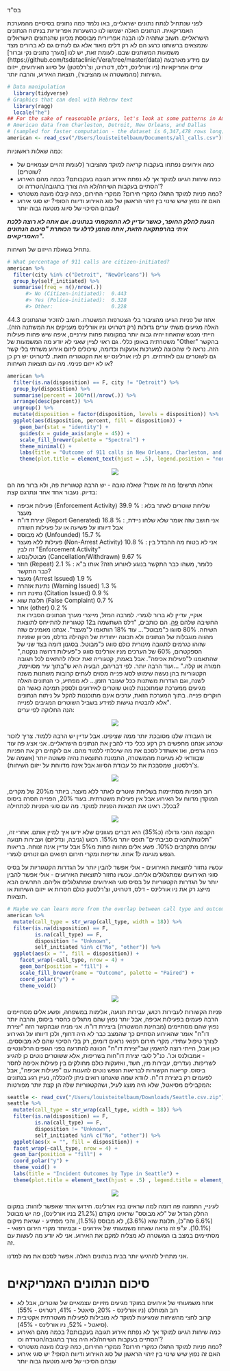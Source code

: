 <p align="left">
בס"ד
<p/>
לפני שנתחיל לנתח נתונים ישראליים, באו נלמד כמה נתונים בסיסיים מהמערכת האמריקאית. הנתונים האלה ישמשו לנו כהשערות אפריוריות בניתוח הנתונים הישראליים. חשוב שתהיה לנו הבנה אפריורית מבוססת מכיוון שהנתונים הישראלים שנמצאים ברשותנו כרגע הם לא רק דלים מאוד אלא גם לעתים גם לא ברורים מצד משמעות המשתנים שבם. לעומת זאת, יש לנו [מערך נתונים נקי וברור](https://github.com/tsdataclinic/Vera/tree/master/data) עם מידע מארבעה ערים אמריקאיות (ניו אורלינס, דלס, דטרויט, וצ'רלסטון) על סיווג האירועים, ייזום השיחות (מהמשטרה או מהציבור), תוצאת האירוע, והרבה יותר. 

``` r
# Data manipulation
  library(tidyverse)
# Graphics that can deal with Hebrew text
  library(ragg)
  locale("he")
## For the sake of reasonable priors, let's look at some patterns in American 911 data
# American data from Charleston, Detroit, New Orleans, and Dallas 
# (sampled for faster computation - the dataset is 6,347,478 rows long):   
american <- read_csv("/Users/louisteitelbaum/Documents/all_calls.csv")[sample(1:6347478, 20000), -(1:26)]
```
כמה שאלות ראשוניות: 
- כמה אירועים נפתחו בעקבות קריאה למוקד מהציבור (לעומת זהויים עצמאיים של שוטרים)? 
- כמה שיחות הגיעו למוקד אך לא נפתח אירוע תגובה בעקבותם? בכמה מהם האירוע הסתיים בעקבות השיחה/לא היה צורך בתגובה/הטרדה וכו'? 
- כמה פניות למוקד התגלו כמקרי חירום? ממקרי החירום, כמה קיבלו מענה משטרטי?
- האם זה נפוץ שיש שינוי בין זיהוי הראשון של סוג האירוע ודיווח הסופי? יש סוגי אירוע שבהם הסיכוי של סיווג מוטעה גבוה יותר?

***הגעת לחלק החופר, כאשר עדיין לא התמקמתי בנתונים. אם אתה לא רוצה ללכת איתי בהרפתקאה הזאת, אתה מוזמן לדלג עד הכותרת "סיכום הנתונים האמריקאים".***

נתחיל בשאלת הייזום של השיחות. 

``` r
# What percentage of 911 calls are citizen-initiated?
american %>% 
  filter(city %in% c("Detroit", "NewOrleans")) %>%
  group_by(self_initiated) %>% 
  summarise(freq = n()/nrow(.))
      #> No (Citizen-initiated):  0.443
      #> Yes (Police-initiated):  0.328
      #> Other:                   0.228
```

44.3 אחוז של פניות הגיעו מהציבור בלי הצטרפות המשטרה. חשוב להזכיר שהנתונים האלה מגיעים משתי ערים גדולות (רק דטרויט וניו אורלינס מעניקים את המשתנה הזה). הייתי מנכש שהאחוז יהיה גבוה יותר במקומות פחות עירניים, איפה שיש פחות פעילות משטרתית באופן כללי. גם ראוי לציין שאני לא יודע מה המשמעות של "Other" בהקשר הזה. נראה לי שהכוונה למערכות אזעקות וכדומה, שיכולים ליזום אירוע משרתי בלי קשר גם לשוטרים וגם לאזרחים. רק לניו אורלינס יש את הקטגוריה הזאת. לדטרויט יש רק כן או לא ייזום פנימי. 
מה עם תוצאות השיחות?

```r
american %>%
  filter(is.na(disposition) == F, city != "Detroit") %>%
  group_by(disposition) %>%
  summarise(percent = 100*n()/nrow(.)) %>%
  arrange(desc(percent)) %>%
  ungroup() %>%
  mutate(disposition = factor(disposition, levels = disposition)) %>%
  ggplot(aes(disposition, percent, fill = disposition)) +
    geom_bar(stat = "identity") +
    guides(x = guide_axis(angle = 45)) +
    scale_fill_brewer(palette = "Spectral") +
    theme_minimal() +
    labs(title = "Outcome of 911 calls in New Orleans, Charleston, and Dallas", x = "", y = "Percent of Total Cases") +
    theme(plot.title = element_text(hjust = .5), legend.position = "none")
```

<p align="center">
<img src= "figures/moked4.png"/>
</p>

אחלה תרשים! מה זה אומר? שאלה טובה - יש הרבה קטגוריות פה, ולא ברור מה הם בדיוק. נעבור אחד אחד ונתרגם קצת:
- פעילות אכיפה (Enforcement Activity)  39.9 %  : שליחת שוטרים לאתר בלא מעצר
- יצירת דו"ח (Report Generated)        16.8 %  : אני חושב שזה אומר שלא שלחו ניידת, אבל דיווחו על פשיעה או על פעילות חשודה
- לא מבוסס (Unfounded)       15.7 %
- פעילות ללא מעצר (Non-Arrest Activity)   10.8 %  : אני לא בטוח מה ההבדל בין זה לבין "Enforcement Activity" 
- מבוטל/נסוג (Cancellation/Withdrawn)  9.67 %
- חוזר (Repeat)     2.1 %  : כלומר, משהו כבר התקשר בנוגע לאורוע הזה? אותו ב"א כבר התקשר?
- מעצר (Arrest Issued)      1.9 % 
- נתינת אזהרה (Warning Issued)        1.3 % 
- נתינת דוח  (Citation Issued)          0.9 %  
- תלונת שוא (False Complaint)          0.7 % 
- אחר (other)                    0.2 %  
אוקיי, עדיין לא ברור לגמרי. למרבה המזל, מייצרי מערך הנתונים הסבירו את החשיבה שלהם [פה](https://medium.com/dataclinic/creating-a-consolidated-taxonomy-for-911-call-data-across-different-us-cities-part-2-9600cb09abfd). הם כותבים, "דלס השתשמה ב12 קטגוריות להתייחס לתוצאת השיחה. 80% סווגו כ"מבוטל"... עוד 18% הותאמו ל"מעצר". אנחנו מאמינים שזה מהווה מוגבלות של הנתונים ולא תכונה ייחודית של הקהילה בדלס, מכיוון שפניות שזוהו כגרמים לתגובה מינורית כולם סווגו כ"מבוטל. בסגנון דומה בצד שני של הספקטרום, 60% של הערכים מניו אורלינס סווגו כ"פעילות דרושה ננקטה," שהתאמנו ל"פעילות אכיפה". אבל באמת, קטגוריה זאת יכולה להתאים לכל תגובה חמורה או קלה."
...ועוד הרבה יותר. לפי דבריהם, הבעיה היא ש"בתוך עיר מסויימת, הקטגוריות בהן נעשה שימוש לסוג פנייה מסוים לעתים קרובות משתנות משנה לשנה, וגם הגדרות משתנות ככל שעובר הזמן... לא מפתיע, כי הנתונים האלה מגיעים ממערכת שמתוכננת לנווט שוטרים לאירועים ולספק תמיכה כאשר הם חוקרים פנייה. בתוך המערכת הזאת, ערכים אינם מתוכננות להקל על ניתוח הנתונים אלא להבטיח נגישות למידע בשביל השוטרים המגיבים לפנייה".  
הנה החלוקה לפי ערים:

<p align="center">
<img src= "figures/moked8.jpg"/>
</p>

אז העבודה שלנו מסובכת יותר ממה שציפינו. אבל עדיין יש הרבה ללמוד. צריך לזכור שכרגע אנחנו מחפשים רק רקע ככלי כדי להבין את הנתונים הישראליים. אני אציג פה עוד כמה גרפים, ואז אשתדל לסכם את מה שיכלתי ללמוד מהם.
אם לוקחים רק את הפניות שבוודאי לא מגיעות מהמשטרה, התמונת התוצאות נהיה פשוטה יותר (אשמה של צ'רלסטון, שמסבכת את כל עבודת הסיווג אבל אינה מדווחת על ייזום השיחות). 

<p align="center">
<img src= "figures/moked7.png"/>
</p>

רוב הפניות מסתיימות בשליחת שוטרים לאתר ללא מעצר. ביותר מ20% של מקרים, המוקדן מדווח על האירוע אבל אין פעילות משטרתית. בעוד 20%, הפנייה חסרה ביסוס בכלל.
ראינו את תוצאות הפניות למוקד. מה עם סוגי הפניות לכתחילה?
<p align="center">
<img src= "figures/moked5.png"/>
</p>

הקבוצה ההכי גדולה (כ35%) היא דברים מגוונים שלא ידעו איך למיין אותם. אחרי זה, "תלונות/תנאים סביבתיים" תופס יותר מ15%. רכוש (גניבה, ונדליזם) ועבירות תנועה שניהם מתקרבים ל10%. פשע אלים מהווה פחות מ5% אבל עדיין אינה זנוחה. בריאות הנפש מגיעה ל1 אחוז. שריפות ומקרי חירום רפואים הם זנוחים לגמרי.

עכשיו נחזור לתוצאות האירועים - אולי אפשר להבין יותר על הגדרות הקטגוריות על בסיס סוגי האירועים שמתגלגלים אליהם. 
עכשיו נחזור לתוצאות האירועים - אולי אפשר להבין יותר על הגדרות הקטגוריות על בסיס סוגי האירועים שמתגלגלים אליהם. התרשים הבא מייצג רק את ניו אורלינס - דלס, דטרויט, וצ'רלסטון כולם חסרות או ייזום השיחות או תוצאות.

```r
# Maybe we can learn more from the overlap between call type and outcome
american %>%
  mutate(call_type = str_wrap(call_type, width = 18)) %>%
  filter(is.na(disposition) == F, 
         is.na(call_type) == F,
         disposition != "Unknown", 
         self_initiated %in% c("No", "other")) %>%
  ggplot(aes(x = "", fill = disposition)) +
    facet_wrap(~call_type, nrow = 4) +
    geom_bar(position = "fill") +
    scale_fill_brewer(name = "Outcome", palette = "Paired") +
    coord_polar("y") +
    theme_void()
```

<p align="center">
<img src= "figures/moked6.png"/>
</p>

פניות הקשורות לעבירות רכוש, עבירות תנועה, אלימות במשפחה, ופשע אלים מסתיימים הרבה פעמים בפעילות אכיפה, אבל יותר נפוץ שהם מתגלים כחסרי ביסוס, והרבה יותר נפוץ שהם מסתיימים (מבחינת המשטרה) ביצירת דו"ח. אני מניח שבהקשר הזה "יצירת דו"ח" אומר שהאירוע הסתיים כך שהמצב כבר לא היה דחוף, ולכן דיווחו על האירוע לצורך טיפול עתידי. מקרי חירום רפואי נראים דומים, רק בלי הסיכוי שהם לא מבוססים. כאן אבל, הייתי רוצה להאמין שב"יצירת דו"ח" הכוונה להתרעה בפני הגופים הרלוונטיים - אמבולנס וכו'. כנ"ל לגבי יצירת דו"חות בשריפות, אלא ששוטרים נוטים כן להגיע לשריפות. נעדרים, עבירות מין, חשד, ואזעקות כולם מחולקים בין פעילות אכיפה לחסר ביסוס. קריאות הקשורות לבריאות הנפש נוטים להענות עם "פעילות אכיפה", אבל לפעמים רק ביצירת דו"ח.
לוודא שמה שאנחנו רואים ניתן להכללה, נעיין רגע בנתונים המקבילים מסיאטל, שלא היה מוצג לעיל, ושהקטגוריות שלה הן קצת יותר מפורטות:

```r
seattle <- read_csv("/Users/louisteitelbaum/Downloads/Seattle.csv.zip")[sample(1:4206691, 20000),]
seattle %>%
  mutate(call_type = str_wrap(call_type, width = 18)) %>%
  filter(is.na(disposition) == F, 
         is.na(call_type) == F,
         disposition != "Unknown", 
         self_initiated %in% c("No", "other")) %>%
  ggplot(aes(x = "", fill = disposition)) +
  facet_wrap(~call_type, nrow = 4) +
  geom_bar(position = "fill") +
  coord_polar("y") +
  theme_void() +
  labs(title = "Incident Outcomes by Type in Seattle") +
  theme(plot.title = element_text(hjust = .5) , legend.title = element_blank())
```

<p align="center">
<img src= "figures/moked9.png"/>
</p>

לעיניי, התמונה פה דומה למה שראינו בניו אורלינס. חידוש אחד שאפשר לזהות: במקום החלק הגדול של "לא מבוסס" שראינו מקודם (21.2% בניו אורלינס), פה יש מבוטל (6.6% סה"כ), תלונת שוא (3.6%), לא מבוסס (1.5%), והכי מפתיע - שגיאת מיקום (10.1%). ע"פ זה נראה שאחוז משמעותי של אירועים - ובמיוחד מקרי חירום רפואי - מסתיימים במצב בו המשטרה לא מצליח למקם את האירוע. אני לא יודע מה לעשות עם זה.

אני מתחיל להרגיש יותר בבית בנתונים האלה. אפשר לסכם את מה למדנו.

# סיכום הנתונים האמריקאים
- אחוז משמעותי של אירועים במוקד מגיעים מזיויים עצמאיים של שוטרים, אבל לא רוב המוחלט (ניו אורלינס - 20%, סיאטל - 41%, דטרויט - 55%)
- קרוב לחצי מהשיחות שמגיעות למוקד לא מובילות לפעילות משטרתית אקטיבית (סיאטל - 52%, ניו אורלינס - 45%). 
-  כמה שיחות הגיעו למוקד אך לא נפתח אירוע תגובה בעקבותם? בכמה מהם האירוע הסתיים בעקבות השיחה/לא היה צורך בתגובה/הטרדה וכו'? 
- כמה פניות למוקד התגלו כמקרי חירום? ממקרי החירום, כמה קיבלו מענה משטרטי?
- האם זה נפוץ שיש שינוי בין זיהוי הראשון של סוג האירוע ודיווח הסופי? יש סוגי אירוע שבהם הסיכוי של סיווג מוטעה גבוה יותר
